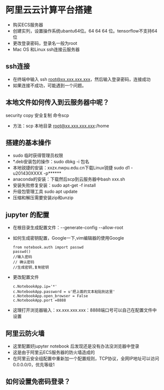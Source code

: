 
# 阿里云云计算平台搭建 #

* 购买ECS服务器
* 创建实列，设置操作系统ubantu64位。64 64 64 位。tensorflow不支持64位
* 更改登录密码，登录名一般为root
* Mac OS 和Linux ssh连接云服务器

## ssh连接 ##

* 在终端中输入 ssh root@xx.xxx.xxx.xxx，然后输入登录密码，连接成功
* 如果连接不成功，可能遇到一个问题。

## 本地文件如何传入到云服务器中呢？ ##

security copy 安全复制 命令scp
*  方法：scp 本地目录 root@xx.xxx.xxx.xxx:/home

## 搭建的基本操作 ##
* sudo 临时获得管理员权限
*  *.deb安装包的操作：sudo dbkg -i 包名
* 本地锐捷的安装：xxzx.nwpu.edu.cn下载Linux锐捷  sudo d1 -u201430XXXX -p******
* anaconda的安装：下载然后scp到云服务器中bash xxx.sh
* 安装失败修复安装：sudo apt-get -f install
* 升级包管理工具 sudo apt update
* 压缩和解压需要安装zip和unzip

## jupyter 的配置 ##
* 在根目录生成配置文件：--generate-config --allow-root
* 如何生成密钥配置，Google一下,vim编辑器的使用Google
    
    ```
    from notebook.auth import passwd
    passwd()
    //输入密码
    // 确认密码
    //生成密钥,复制密钥
    ```
* 更改配置文件
    ```
    c.NotebookApp.ip='*'
    c.NotebookApp.password = u'把上面的文本粘贴到这里'
    c.NotebookApp.open_browser = False
    c.NotebookApp.port =8888
    ```
* 这理打开浏览器输入：xx.xxx.xxx.xxx：8888端口号可以自己在配置文件中设置

## 阿里云防火墙 ##
* 这里配置好jupyter notebook 后发现还是没有办法没浏览器中登录
* 这是由于阿里云ECS服务器的防火墙造成的
* 在阿里云安全组配置中重新加一个配置规则，TCP协议，全网IP地址可以访问0.0.0.0/0，优先等级1

## 如何设置免密码登录？

